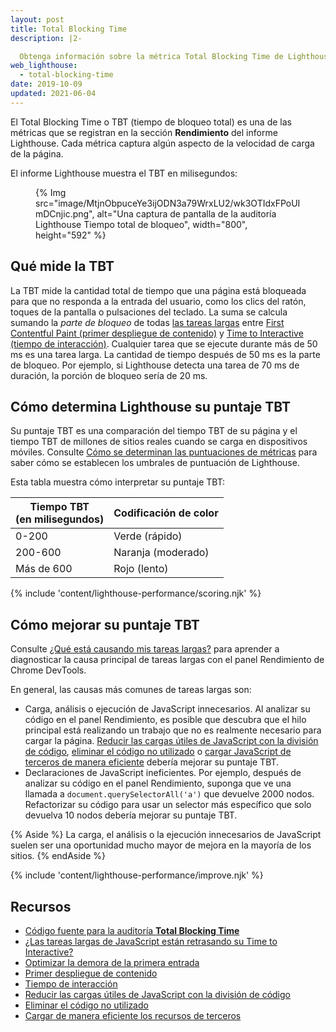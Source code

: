 ```yaml
---
layout: post
title: Total Blocking Time
description: |2-

  Obtenga información sobre la métrica Total Blocking Time de Lighthouse, cómo medirlo y optimizarlo.
web_lighthouse:
  - total-blocking-time
date: 2019-10-09
updated: 2021-06-04
---
```


El Total Blocking Time o TBT (tiempo de bloqueo total) es una de las métricas que se registran en la sección **Rendimiento** del informe Lighthouse. Cada métrica captura algún aspecto de la velocidad de carga de la página.

El informe Lighthouse muestra el TBT en milisegundos:

<figure>{% Img src="image/MtjnObpuceYe3ijODN3a79WrxLU2/wk3OTIdxFPoUImDCnjic.png", alt="Una captura de pantalla de la auditoría Lighthouse Tiempo total de bloqueo", width="800", height="592" %}</figure>

## Qué mide la TBT

La TBT mide la cantidad total de tiempo que una página está bloqueada para que no responda a la entrada del usuario, como los clics del ratón, toques de la pantalla o pulsaciones del teclado. La suma se calcula sumando la *parte de bloqueo* de todas [las tareas largas](/long-tasks-devtools) entre [First Contentful Paint (primer despliegue de contenido)](/fcp/) y [Time to Interactive (tiempo de interacción)](/tti/). Cualquier tarea que se ejecute durante más de 50 ms es una tarea larga. La cantidad de tiempo después de 50 ms es la parte de bloqueo. Por ejemplo, si Lighthouse detecta una tarea de 70 ms de duración, la porción de bloqueo sería de 20 ms.

## Cómo determina Lighthouse su puntaje TBT

Su puntaje TBT es una comparación del tiempo TBT de su página y el tiempo TBT de millones de sitios reales cuando se carga en dispositivos móviles. Consulte [Cómo se determinan las puntuaciones de métricas](/performance-scoring/#metric-scores) para saber cómo se establecen los umbrales de puntuación de Lighthouse.

Esta tabla muestra cómo interpretar su puntaje TBT:

<div class="table-wrapper scrollbar">
  <table>
    <thead>
      <tr>
        <th>Tiempo TBT<br> (en milisegundos)</th>
        <th>Codificación de color</th>
      </tr>
    </thead>
    <tbody>
      <tr>
        <td>0-200</td>
        <td>Verde (rápido)</td>
      </tr>
      <tr>
        <td>200-600</td>
        <td>Naranja (moderado)</td>
      </tr>
      <tr>
        <td>Más de 600</td>
        <td>Rojo (lento)</td>
      </tr>
    </tbody>
  </table>
</div>

{% include 'content/lighthouse-performance/scoring.njk' %}

## Cómo mejorar su puntaje TBT

Consulte [¿Qué está causando mis tareas largas?](/long-tasks-devtools/#what-is-causing-my-long-tasks) para aprender a diagnosticar la causa principal de tareas largas con el panel Rendimiento de Chrome DevTools.

En general, las causas más comunes de tareas largas son:

- Carga, análisis o ejecución de JavaScript innecesarios. Al analizar su código en el panel Rendimiento, es posible que descubra que el hilo principal está realizando un trabajo que no es realmente necesario para cargar la página. [Reducir las cargas útiles de JavaScript con la división de código](/reduce-javascript-payloads-with-code-splitting/), [eliminar el código no utilizado](/remove-unused-code/) o [cargar JavaScript de terceros de manera eficiente](/efficiently-load-third-party-javascript/) debería mejorar su puntaje TBT.
- Declaraciones de JavaScript ineficientes. Por ejemplo, después de analizar su código en el panel Rendimiento, suponga que ve una llamada a `document.querySelectorAll('a')` que devuelve 2000 nodos. Refactorizar su código para usar un selector más específico que solo devuelva 10 nodos debería mejorar su puntaje TBT.

{% Aside %} La carga, el análisis o la ejecución innecesarios de JavaScript suelen ser una oportunidad mucho mayor de mejora en la mayoría de los sitios. {% endAside %}

{% include 'content/lighthouse-performance/improve.njk' %}

## Recursos

- [Código fuente para la auditoría **Total Blocking Time**](https://github.com/GoogleChrome/lighthouse/blob/master/core/audits/metrics/total-blocking-time.js)
- [¿Las tareas largas de JavaScript están retrasando su Time to Interactive?](/long-tasks-devtools)
- [Optimizar la demora de la primera entrada](/optimize-fid)
- [Primer despliegue de contenido](/fcp/)
- [Tiempo de interacción](/tti/)
- [Reducir las cargas útiles de JavaScript con la división de código](/reduce-javascript-payloads-with-code-splitting/)
- [Eliminar el código no utilizado](/remove-unused-code/)
- [Cargar de manera eficiente los recursos de terceros](/efficiently-load-third-party-javascript/)
